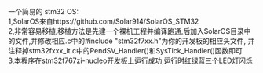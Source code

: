 一个简易的 stm32 OS:</br>
1,SolarOS来自https://github.com/Solar914/SolarOS_STM32</br>
2,非常容易移植,移植方法是先建一个裸机工程并编译跑通,后加入SolarOS目录中的文件,并修改相应.c中的#include "stm32f7xx.h"为你的开发板的相应头文件,
并注释掉stm32fxxx_it.c中的PendSV_Handler()和SysTick_Handler()函数即可</br>
3,本程序在stm32f767zi-nucleo开发板上运行成功,运行时红绿蓝三个LED灯闪烁</br>